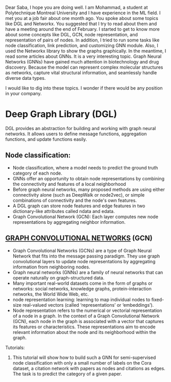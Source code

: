 Dear Saba,
I hope you are doing well.
I am Mohammad, a student at Polytechnique Montreal University and I have experience in the ML field. I met you at a job fair about one month ago. You spoke about some topics like DGL and Networkx. You suggested that I try to read about them and have a meeting around the end of February. 
I started to get to know more about some concepts like DGL, GCN, node representation, and representation of pairs of nodes. In addition, I tried to run some tasks like node classification, link prediction, and customizing GNN module. Also, I used the Networkx library to show the graphs graphically.
In the meantime, I read some articles about GNNs. It is a very interesting topic. Graph Neural Networks (GNNs) have gained much attention in biotechnology and drug discovery. Because the model can represent complex molecular structures as networks, capture vital structural information, and seamlessly handle diverse data types. 

I would like to dig into these topics. I wonder if there would be any position in your company.




# Deep Graph Library (DGL)
DGL provides an abstraction for building and working with graph neural networks. It allows users to define message functions, aggregation functions, and update functions easily.
## Node classification:
* Node classification, where a model needs to predict the ground truth category of each node.
* GNNs offer an opportunity to obtain node representations by combining the connectivity and features of a local neighborhood
* Before graph neural networks, many proposed methods are using either connectivity alone (such as DeepWalk or node2vec), or simple combinations of connectivity and the node's own features.
* A DGL graph can store node features and edge features in two dictionary-like attributes called ndata and edata.
* Graph Convolutional Network (GCN): Each layer computes new node representations by aggregating neighbor information.


## [GRAPH CONVOLUTIONAL NETWORKS](https://distill.pub/2021/understanding-gnns/#introduction) (GCN) 
* Graph Convolutional Networks (GCNs) are a type of Graph Neural Network that fits into the message passing paradigm. They use graph convolutional layers to update node representations by aggregating information from neighboring nodes.
* Graph neural networks (GNNs) are a family of neural networks that can operate naturally on graph-structured data. 
* Many important real-world datasets come in the form of graphs or networks: social networks, knowledge graphs, protein-interaction networks, the World Wide Web, etc.
* node representation learning: learning to map individual nodes to fixed-size real-valued vectors (called ‘representations’ or ‘embeddings’).
* Node representation refers to the numerical or vectorial representation of a node in a graph. In the context of a Graph Convolutional Network (GCN), each node in the graph is associated with a vector that captures its features or characteristics. These representations aim to encode relevant information about the node and its neighborhood within the graph.





Tutorials:
1. This tutorial will show how to build such a GNN for semi-supervised node classification with only a small number of labels on the Cora dataset, a citation network with papers as nodes and citations as edges. The task is to predict the category of a given paper. 


